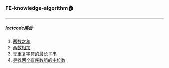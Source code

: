 ### FE-knowledge-algorithm🏠
---------------------------------
##### leetcode集合
  1. [两数之和](https://github.com/Vstar18/FE-knowledge-algorithm/issues/1)
  2. [两数相加](https://github.com/Vstar18/FE-knowledge-algorithm/issues/2)   
  3. [无重复字符的最长子串](https://github.com/Vstar18/FE-knowledge-algorithm/issues/3)   
  4. [寻找两个有序数组的中位数](https://github.com/Vstar18/FE-knowledge-algorithm/issues/4)   



